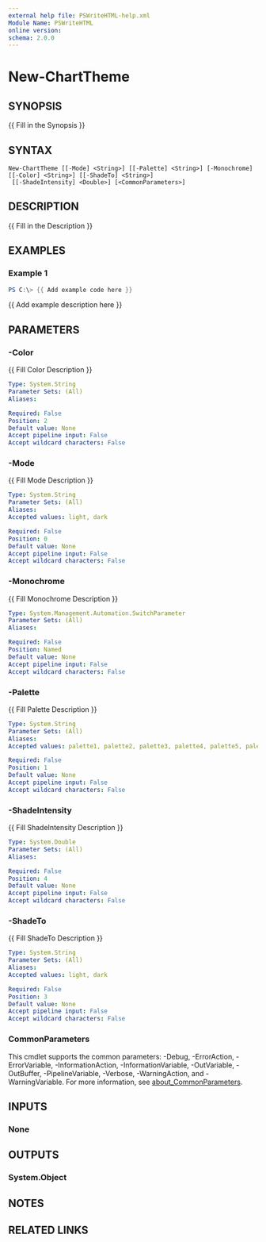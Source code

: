 ```yaml
---
external help file: PSWriteHTML-help.xml
Module Name: PSWriteHTML
online version:
schema: 2.0.0
---
```


# New-ChartTheme

## SYNOPSIS
{{ Fill in the Synopsis }}

## SYNTAX

```
New-ChartTheme [[-Mode] <String>] [[-Palette] <String>] [-Monochrome] [[-Color] <String>] [[-ShadeTo] <String>]
 [[-ShadeIntensity] <Double>] [<CommonParameters>]
```

## DESCRIPTION
{{ Fill in the Description }}

## EXAMPLES

### Example 1
```powershell
PS C:\> {{ Add example code here }}
```

{{ Add example description here }}

## PARAMETERS

### -Color
{{ Fill Color Description }}

```yaml
Type: System.String
Parameter Sets: (All)
Aliases:

Required: False
Position: 2
Default value: None
Accept pipeline input: False
Accept wildcard characters: False
```

### -Mode
{{ Fill Mode Description }}

```yaml
Type: System.String
Parameter Sets: (All)
Aliases:
Accepted values: light, dark

Required: False
Position: 0
Default value: None
Accept pipeline input: False
Accept wildcard characters: False
```

### -Monochrome
{{ Fill Monochrome Description }}

```yaml
Type: System.Management.Automation.SwitchParameter
Parameter Sets: (All)
Aliases:

Required: False
Position: Named
Default value: None
Accept pipeline input: False
Accept wildcard characters: False
```

### -Palette
{{ Fill Palette Description }}

```yaml
Type: System.String
Parameter Sets: (All)
Aliases:
Accepted values: palette1, palette2, palette3, palette4, palette5, palette6, palette7, palette8, palette9, palette10

Required: False
Position: 1
Default value: None
Accept pipeline input: False
Accept wildcard characters: False
```

### -ShadeIntensity
{{ Fill ShadeIntensity Description }}

```yaml
Type: System.Double
Parameter Sets: (All)
Aliases:

Required: False
Position: 4
Default value: None
Accept pipeline input: False
Accept wildcard characters: False
```

### -ShadeTo
{{ Fill ShadeTo Description }}

```yaml
Type: System.String
Parameter Sets: (All)
Aliases:
Accepted values: light, dark

Required: False
Position: 3
Default value: None
Accept pipeline input: False
Accept wildcard characters: False
```

### CommonParameters
This cmdlet supports the common parameters: -Debug, -ErrorAction, -ErrorVariable, -InformationAction, -InformationVariable, -OutVariable, -OutBuffer, -PipelineVariable, -Verbose, -WarningAction, and -WarningVariable. For more information, see [about_CommonParameters](http://go.microsoft.com/fwlink/?LinkID=113216).

## INPUTS

### None

## OUTPUTS

### System.Object
## NOTES

## RELATED LINKS
